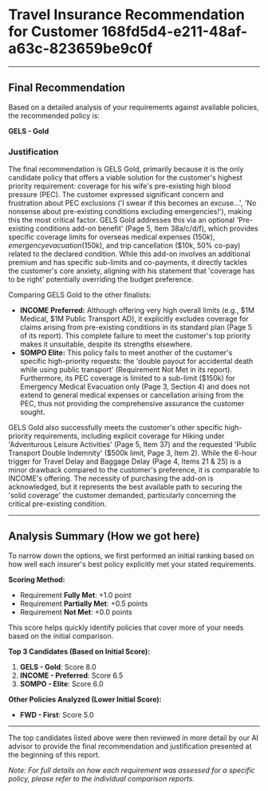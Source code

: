 # Travel Insurance Recommendation for Customer 168fd5d4-e211-48af-a63c-823659be9c0f

---

## Final Recommendation
Based on a detailed analysis of your requirements against available policies, the recommended policy is:

**GELS - Gold**

### Justification
The final recommendation is GELS Gold, primarily because it is the only candidate policy that offers a viable solution for the customer's highest priority requirement: coverage for his wife's pre-existing high blood pressure (PEC). The customer expressed significant concern and frustration about PEC exclusions ('I swear if this becomes an excuse...', 'No nonsense about pre-existing conditions excluding emergencies!'), making this the most critical factor. GELS Gold addresses this via an optional 'Pre-existing conditions add-on benefit' (Page 5, Item 38a/c/d/f), which provides specific coverage limits for overseas medical expenses ($150k), emergency evacuation ($150k), and trip cancellation ($10k, 50% co-pay) related to the declared condition. While this add-on involves an additional premium and has specific sub-limits and co-payments, it directly tackles the customer's core anxiety, aligning with his statement that 'coverage has to be right' potentially overriding the budget preference.

Comparing GELS Gold to the other finalists:
*   **INCOME Preferred:** Although offering very high overall limits (e.g., $1M Medical, $1M Public Transport AD), it explicitly excludes coverage for claims arising from pre-existing conditions in its standard plan (Page 5 of its report). This complete failure to meet the customer's top priority makes it unsuitable, despite its strengths elsewhere.
*   **SOMPO Elite:** This policy fails to meet another of the customer's specific high-priority requests: the 'double payout for accidental death while using public transport' (Requirement Not Met in its report). Furthermore, its PEC coverage is limited to a sub-limit ($150k) for Emergency Medical Evacuation only (Page 3, Section 4) and does not extend to general medical expenses or cancellation arising from the PEC, thus not providing the comprehensive assurance the customer sought.

GELS Gold also successfully meets the customer's other specific high-priority requirements, including explicit coverage for Hiking under 'Adventurous Leisure Activities' (Page 5, Item 37) and the requested 'Public Transport Double Indemnity' ($500k limit, Page 3, Item 2). While the 6-hour trigger for Travel Delay and Baggage Delay (Page 4, Items 21 & 25) is a minor drawback compared to the customer's preference, it is comparable to INCOME's offering. The necessity of purchasing the add-on is acknowledged, but it represents the best available path to securing the 'solid coverage' the customer demanded, particularly concerning the critical pre-existing condition.

---

## Analysis Summary (How we got here)
To narrow down the options, we first performed an initial ranking based on how well each insurer's best policy explicitly met your stated requirements.

**Scoring Method:**
- Requirement **Fully Met**: +1.0 point
- Requirement **Partially Met**: +0.5 points
- Requirement **Not Met**: +0.0 points

This score helps quickly identify policies that cover more of your needs based on the initial comparison.

**Top 3 Candidates (Based on Initial Score):**
1. **GELS - Gold**: Score 8.0
2. **INCOME - Preferred**: Score 6.5
3. **SOMPO - Elite**: Score 6.0

**Other Policies Analyzed (Lower Initial Score):**
- **FWD - First**: Score 5.0

---

The top candidates listed above were then reviewed in more detail by our AI advisor to provide the final recommendation and justification presented at the beginning of this report.

*Note: For full details on how each requirement was assessed for a specific policy, please refer to the individual comparison reports.*